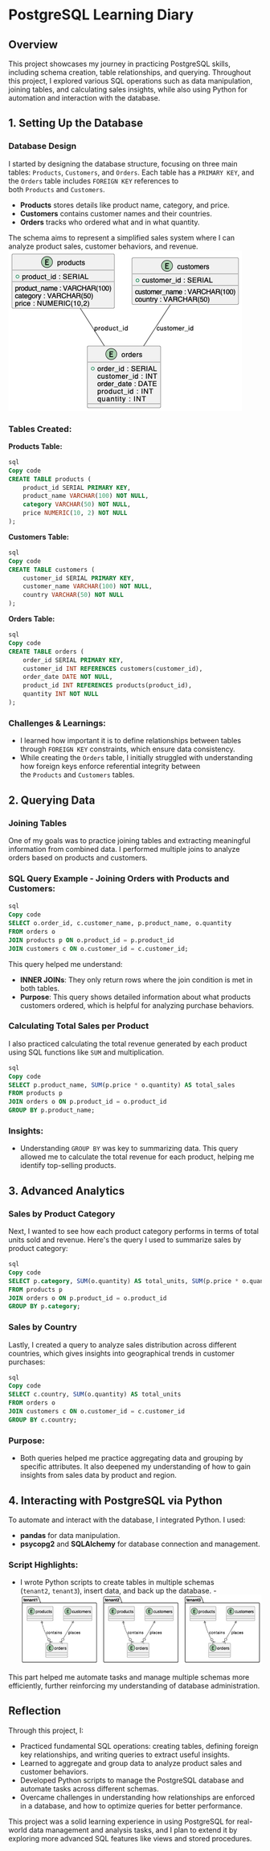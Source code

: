 # PostgreSQL Learning Diary

## Overview

This project showcases my journey in practicing PostgreSQL skills, including schema creation, table relationships, and querying. Throughout this project, I explored various SQL operations such as data manipulation, joining tables, and calculating sales insights, while also using Python for automation and interaction with the database.

## **1. Setting Up the Database**

### **Database Design**

I started by designing the database structure, focusing on three main tables: `Products`, `Customers`, and `Orders`. Each table has a `PRIMARY KEY`, and the `Orders` table includes `FOREIGN KEY` references to both `Products` and `Customers`.

- **Products** stores details like product name, category, and price.
- **Customers** contains customer names and their countries.
- **Orders** tracks who ordered what and in what quantity.

The schema aims to represent a simplified sales system where I can analyze product sales, customer behaviors, and revenue.
![1.png](https://github.com/thanh-tran0106/mycompany/blob/master/mycompany_photo/table_relationship.drawio.png?raw=true)

### **Tables Created:**

**Products Table:**

```sql
sql
Copy code
CREATE TABLE products (
    product_id SERIAL PRIMARY KEY,
    product_name VARCHAR(100) NOT NULL,
    category VARCHAR(50) NOT NULL,
    price NUMERIC(10, 2) NOT NULL
);

```

**Customers Table:**

```sql
sql
Copy code
CREATE TABLE customers (
    customer_id SERIAL PRIMARY KEY,
    customer_name VARCHAR(100) NOT NULL,
    country VARCHAR(50) NOT NULL
);

```

**Orders Table:**

```sql
sql
Copy code
CREATE TABLE orders (
    order_id SERIAL PRIMARY KEY,
    customer_id INT REFERENCES customers(customer_id),
    order_date DATE NOT NULL,
    product_id INT REFERENCES products(product_id),
    quantity INT NOT NULL
);

```

### **Challenges & Learnings**:

- I learned how important it is to define relationships between tables through `FOREIGN KEY` constraints, which ensure data consistency.
- While creating the `Orders` table, I initially struggled with understanding how foreign keys enforce referential integrity between the `Products` and `Customers` tables.

## **2. Querying Data**

### **Joining Tables**

One of my goals was to practice joining tables and extracting meaningful information from combined data. I performed multiple joins to analyze orders based on products and customers.

### **SQL Query Example - Joining Orders with Products and Customers**:

```sql
sql
Copy code
SELECT o.order_id, c.customer_name, p.product_name, o.quantity
FROM orders o
JOIN products p ON o.product_id = p.product_id
JOIN customers c ON o.customer_id = c.customer_id;

```

This query helped me understand:

- **INNER JOINs**: They only return rows where the join condition is met in both tables.
- **Purpose**: This query shows detailed information about what products customers ordered, which is helpful for analyzing purchase behaviors.

### **Calculating Total Sales per Product**

I also practiced calculating the total revenue generated by each product using SQL functions like `SUM` and multiplication.

```sql
sql
Copy code
SELECT p.product_name, SUM(p.price * o.quantity) AS total_sales
FROM products p
JOIN orders o ON p.product_id = o.product_id
GROUP BY p.product_name;

```

### **Insights:**

- Understanding `GROUP BY` was key to summarizing data. This query allowed me to calculate the total revenue for each product, helping me identify top-selling products.

## **3. Advanced Analytics**

### **Sales by Product Category**

Next, I wanted to see how each product category performs in terms of total units sold and revenue. Here's the query I used to summarize sales by product category:

```sql
sql
Copy code
SELECT p.category, SUM(o.quantity) AS total_units, SUM(p.price * o.quantity) AS total_sales
FROM products p
JOIN orders o ON p.product_id = o.product_id
GROUP BY p.category;

```

### **Sales by Country**

Lastly, I created a query to analyze sales distribution across different countries, which gives insights into geographical trends in customer purchases:

```sql
sql
Copy code
SELECT c.country, SUM(o.quantity) AS total_units
FROM orders o
JOIN customers c ON o.customer_id = c.customer_id
GROUP BY c.country;

```

### **Purpose**:

- Both queries helped me practice aggregating data and grouping by specific attributes. It also deepened my understanding of how to gain insights from sales data by product and region.

## **4. Interacting with PostgreSQL via Python**

To automate and interact with the database, I integrated Python. I used:

- **pandas** for data manipulation.
- **psycopg2** and **SQLAlchemy** for database connection and management.

### **Script Highlights**:

- I wrote Python scripts to create tables in multiple schemas (`tenant2`, `tenant3`), insert data, and back up the database.
-![2.png](https://github.com/thanh-tran0106/mycompany/blob/master/mycompany_photo/schema.drawio.png?raw=true)

This part helped me automate tasks and manage multiple schemas more efficiently, further reinforcing my understanding of database administration.

## **Reflection**

Through this project, I:

- Practiced fundamental SQL operations: creating tables, defining foreign key relationships, and writing queries to extract useful insights.
- Learned to aggregate and group data to analyze product sales and customer behaviors.
- Developed Python scripts to manage the PostgreSQL database and automate tasks across different schemas.
- Overcame challenges in understanding how relationships are enforced in a database, and how to optimize queries for better performance.

This project was a solid learning experience in using PostgreSQL for real-world data management and analysis tasks, and I plan to extend it by exploring more advanced SQL features like views and stored procedures.
